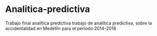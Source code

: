 # Analitica-predictiva
Trabajo final analítica predictiva
 trabajo de analítica predictiva, sobre la accidentalidad en Medellín para el periodo 2014-2018
